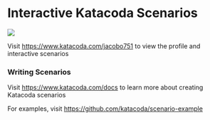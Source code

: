 # Interactive Katacoda Scenarios

[![](http://shields.katacoda.com/katacoda/jacobo751/count.svg)](https://www.katacoda.com/jacobo751 "Get your profile on Katacoda.com")

Visit https://www.katacoda.com/jacobo751 to view the profile and interactive scenarios

### Writing Scenarios
Visit https://www.katacoda.com/docs to learn more about creating Katacoda scenarios

For examples, visit https://github.com/katacoda/scenario-example
